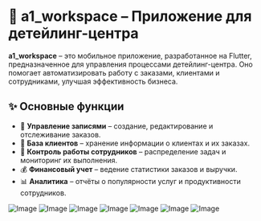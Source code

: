 # 🚗 a1_workspace – Приложение для детейлинг-центра

**a1_workspace** – это мобильное приложение, разработанное на Flutter, предназначенное для управления процессами детейлинг-центра. Оно помогает автоматизировать работу с заказами, клиентами и сотрудниками, улучшая эффективность бизнеса.

## ✨ Основные функции

- 📅 **Управление записями** – создание, редактирование и отслеживание заказов.  
- 👤 **База клиентов** – хранение информации о клиентах и их заказах.  
- 🔧 **Контроль работы сотрудников** – распределение задач и мониторинг их выполнения.  
- 💰 **Финансовый учет** – ведение статистики заказов и выручки.  
- 📊 **Аналитика** – отчёты о популярности услуг и продуктивности сотрудников.  

![Image](https://github.com/user-attachments/assets/9e739468-1415-45c5-983c-08ed0b65e8b9)
![Image](https://github.com/user-attachments/assets/2b88fd4f-b7c0-41d0-9bc5-c54be16622b4)
![Image](https://github.com/user-attachments/assets/aaa82f5c-7059-4dd0-8df5-661d7bbb11cd)
![Image](https://github.com/user-attachments/assets/376442c9-a2a2-49e8-8458-3bdd4b8bb113)
![Image](https://github.com/user-attachments/assets/9b49be98-e70f-4054-a1cc-54d75dd55b8a)
![Image](https://github.com/user-attachments/assets/4f379259-6b5f-42d9-a593-b52015091ac6)
![Image](https://github.com/user-attachments/assets/837862e6-e893-467e-bbdb-dc2232e94909)


